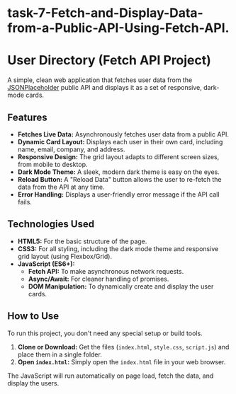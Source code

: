 # task-7-Fetch-and-Display-Data-from-a-Public-API-Using-Fetch-API.

# User Directory (Fetch API Project)

A simple, clean web application that fetches user data from the [JSONPlaceholder](https://jsonplaceholder.typicode.com/) public API and displays it as a set of responsive, dark-mode cards.


## Features

* **Fetches Live Data:** Asynchronously fetches user data from a public API.
* **Dynamic Card Layout:** Displays each user in their own card, including name, email, company, and address.
* **Responsive Design:** The grid layout adapts to different screen sizes, from mobile to desktop.
* **Dark Mode Theme:** A sleek, modern dark theme is easy on the eyes.
* **Reload Button:** A "Reload Data" button allows the user to re-fetch the data from the API at any time.
* **Error Handling:** Displays a user-friendly error message if the API call fails.

## Technologies Used

* **HTML5:** For the basic structure of the page.
* **CSS3:** For all styling, including the dark mode theme and responsive grid layout (using Flexbox/Grid).
* **JavaScript (ES6+):**
    * **Fetch API:** To make asynchronous network requests.
    * **Async/Await:** For cleaner handling of promises.
    * **DOM Manipulation:** To dynamically create and display the user cards.

## How to Use

To run this project, you don't need any special setup or build tools.

1.  **Clone or Download:** Get the files (`index.html`, `style.css`, `script.js`) and place them in a single folder.
2.  **Open `index.html`:** Simply open the `index.html` file in your web browser.

The JavaScript will run automatically on page load, fetch the data, and display the users.
